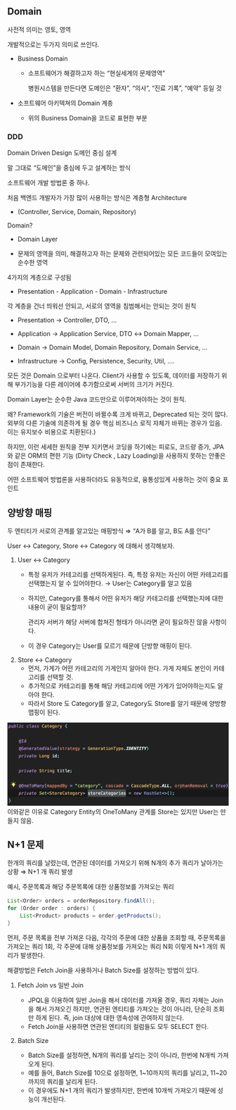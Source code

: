 ## Domain

사전적 의미는 영토, 영역

개발적으로는 두가지 의미로 쓰인다.

- Business Domain
    - 소프트웨어가 해결하고자 하는 “현실세계의 문제영역”

      병원시스템을 만든다면 도메인은 “환자”, “의사”, “진료 기록”, “예약” 등일 것

- 소프트웨어 아키텍쳐의 Domain 계층
    - 위의 Business Domain을 코드로 표현한 부분

### DDD

Domain Driven Design 도메인 중심 설계

말 그대로 “도메인”을 중심에 두고 설계하는 방식

소프트웨어 개발 방법론 중 하나.

처음 백엔드 개발자가 가장 많이 사용하는 방식은 계층형 Architecture
- (Controller, Service, Domain, Repository)

Domain?

- Domain Layer

- 문제의 영역을 의미, 해결하고자 하는 문제와 관련되어있는 모든 코드들이 모여있는 순수한 영역

4가지의 계층으로 구성됨
- Presentation - Application - Domain - Infrastructure

각 계층을 건너 띄워선 안되고, 서로의 영역을 침범해서는 안되는 것이 원칙

- Presentation → Controller, DTO, …

- Application → Application Service, DTO ↔ Domain Mapper, …

- Domain → Domain Model, Domain Repository, Domain Service, …

- Infrastructure → Config, Persistence, Security, Util, ….

모든 것은 Domain 으로부터 나온다. Client가 사용할 수 있도록, 데이터를 저장하기 위해 부가기능을 다른 레이어에 추가함으로써 서버의 크기가 커진다.

Domain Layer는 순수한 Java 코드만으로 이루어져야하는 것이 원칙.

왜? Framework의 기술은 버전이 바뀔수록 크게 바뀌고, Deprecated 되는 것이 많다. 외부의 다른 기술에 의존하게 될 경우 핵심 비즈니스 로직 자체가 바뀌는 경우가 있음. 이는 유지보수 비용으로 치환된다.)

하지만, 이런 세세한 원칙을 전부 지키면서 코딩을 하기에는 피로도, 코드량 증가, JPA 와 같은 ORM의 편한 기능 (Dirty Check , Lazy Loading)을 사용하지 못하는 안좋은 점이 존재한다.

어떤 소프트웨어 방법론을 사용하더라도 유동적으로, 융통성있게 사용하는 것이 중요 포인트

## 양방향 매핑

두 엔티티가 서로의 관계를 알고있는 매핑방식 ⇒ “A가 B를 알고, B도 A를 안다”

User ↔ Category, Store ↔ Category 에 대해서 생각해보자.

1. User ↔ Category
    - 특정 유저가 카테고리를 선택하게된다. 즉, 특정 유저는 자신이 어떤 카테고리를 선택했는지 알 수 있어야한다. → User는 Category를 알고 있음
    - 하지만, Category를 통해서 어떤 유저가 해당 카테고리를 선택했는지에 대한 내용이 굳이 필요할까?

      관리자 서버가 해당 서버에 합쳐진 형태가 아니라면 굳이 필요하진 않을 사항이다.

    - 이 경우 Category는 User를 모르기 때문에 단방향 매핑이 된다.
2. Store ↔ Category
    - 먼저, 가게가 어떤 카테고리의 가게인지 알아야 한다. 가게 자체도 본인이 카테고리를 선택할 것.
    - 추가적으로 카테고리를 통해 해당 카테고리에 어떤 가게가 있어야하는지도 알아야 한다.
    - 따라서 Store 도 Category를 알고, Category도 Store를 알기 때문에 양방향 맵핑이 된다.

![img.png](imgs/img.png)
이와같은 이유로 Category Entity의 OneToMany 관계를 Store는 있지만 User는 만들지 않음.

## N+1 문제
한개의 쿼리를 날렸는데, 연관된 데이터를 가져오기 위해 N개의 추가 쿼리가 날아가는 상황 ⇒ N+1 개 쿼리 발생

예시, 
주문목록과 해당 주문목록에 대한 상품정보를 가져오는 쿼리
```java
List<Order> orders = orderRepository.findAll();
for (Order order : orders) {
    List<Product> products = order.getProducts();
}
```

먼저, 주문 목록을 전부 가져온 다음, 각각의 주문에 대한 상품을 조회할 때, 
주문목록을 가져오는 쿼리 1회, 각 주문에 대해 상품정보를 가져오는 쿼리 N회 이렇게 N+1 개의 쿼리가 발생한다.

해결방법은 Fetch Join을 사용하거나 Batch Size를 설정하는 방법이 있다.
1. Fetch Join vs 일반 Join
    - JPQL을 이용하여 일반 Join을 해서 데이터를 가져올 경우, 쿼리 자체는 Join을 해서 가져오긴 하지만,
      연관된 엔티티를 가져오는 것이 아니라, 단순히 조회만 하게 된다.
      즉, join 대상에 대한 영속성에 관여하지 않는다.
    - Fetch Join을 사용하면 연관된 엔티티의 컬럼들도 모두 SELECT 한다.

2. Batch Size
    - Batch Size를 설정하면, N개의 쿼리를 날리는 것이 아니라, 한번에 N개씩 가져오게 된다.
    - 예를 들어, Batch Size를 10으로 설정하면, 1~10까지의 쿼리를 날리고, 11~20까지의 쿼리를 날리게 된다.
    - 이 경우에도 N+1 개의 쿼리가 발생하지만, 한번에 10개씩 가져오기 때문에 성능이 개선된다.